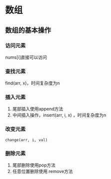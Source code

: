 # 数组

## 数组的基本操作
### 访问元素

nums[i]直接可以访问

### 查找元素

find(arr, x)，时间复杂度为n

### 插入元素

1. 尾部插入使用append方法
2. 中间插入操作，insert(arr, i, x) ，时间复杂度为n

### 改变元素

    change(arr, i, val)

### 删除元素

1. 尾部删除使用pop方法
2. 任意位置删除使用 remove方法

